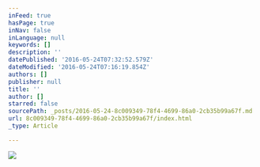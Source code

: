 ```yaml
---
inFeed: true
hasPage: true
inNav: false
inLanguage: null
keywords: []
description: ''
datePublished: '2016-05-24T07:32:52.579Z'
dateModified: '2016-05-24T07:16:19.854Z'
authors: []
publisher: null
title: ''
author: []
starred: false
sourcePath: _posts/2016-05-24-8c009349-78f4-4699-86a0-2cb35b99a67f.md
url: 8c009349-78f4-4699-86a0-2cb35b99a67f/index.html
_type: Article

---
```

![](https://the-grid-user-content.s3-us-west-2.amazonaws.com/11a22046-5108-4bff-ad10-225312ca2c7c.jpg)